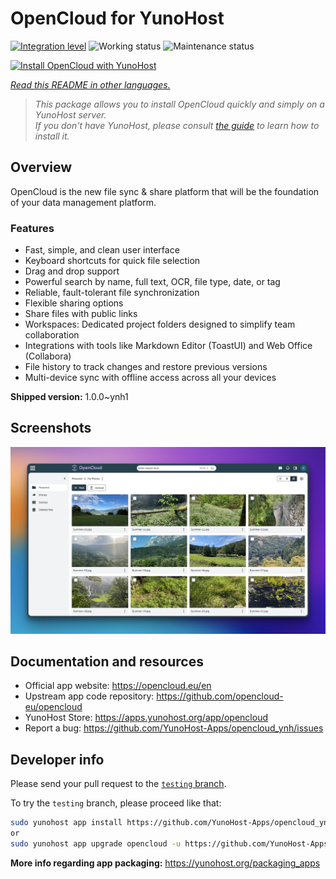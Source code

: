 <!--
N.B.: This README was automatically generated by <https://github.com/YunoHost/apps/tree/master/tools/readme_generator>
It shall NOT be edited by hand.
-->

# OpenCloud for YunoHost

[![Integration level](https://apps.yunohost.org/badge/integration/opencloud)](https://ci-apps.yunohost.org/ci/apps/opencloud/)
![Working status](https://apps.yunohost.org/badge/state/opencloud)
![Maintenance status](https://apps.yunohost.org/badge/maintained/opencloud)

[![Install OpenCloud with YunoHost](https://install-app.yunohost.org/install-with-yunohost.svg)](https://install-app.yunohost.org/?app=opencloud)

*[Read this README in other languages.](./ALL_README.md)*

> *This package allows you to install OpenCloud quickly and simply on a YunoHost server.*  
> *If you don't have YunoHost, please consult [the guide](https://yunohost.org/install) to learn how to install it.*

## Overview

OpenCloud is the new file sync & share platform that will be the foundation of your data management platform.    

### Features

- Fast, simple, and clean user interface
- Keyboard shortcuts for quick file selection
- Drag and drop support
- Powerful search by name, full text, OCR, file type, date, or tag
- Reliable, fault-tolerant file synchronization
- Flexible sharing options
- Share files with public links
- Workspaces: Dedicated project folders designed to simplify team collaboration
- Integrations with tools like Markdown Editor (ToastUI) and Web Office (Collabora)
- File history to track changes and restore previous versions
- Multi-device sync with offline access across all your devices


**Shipped version:** 1.0.0~ynh1

## Screenshots

![Screenshot of OpenCloud](./doc/screenshots/screenshot.jpg)

## Documentation and resources

- Official app website: <https://opencloud.eu/en>
- Upstream app code repository: <https://github.com/opencloud-eu/opencloud>
- YunoHost Store: <https://apps.yunohost.org/app/opencloud>
- Report a bug: <https://github.com/YunoHost-Apps/opencloud_ynh/issues>

## Developer info

Please send your pull request to the [`testing` branch](https://github.com/YunoHost-Apps/opencloud_ynh/tree/testing).

To try the `testing` branch, please proceed like that:

```bash
sudo yunohost app install https://github.com/YunoHost-Apps/opencloud_ynh/tree/testing --debug
or
sudo yunohost app upgrade opencloud -u https://github.com/YunoHost-Apps/opencloud_ynh/tree/testing --debug
```

**More info regarding app packaging:** <https://yunohost.org/packaging_apps>
